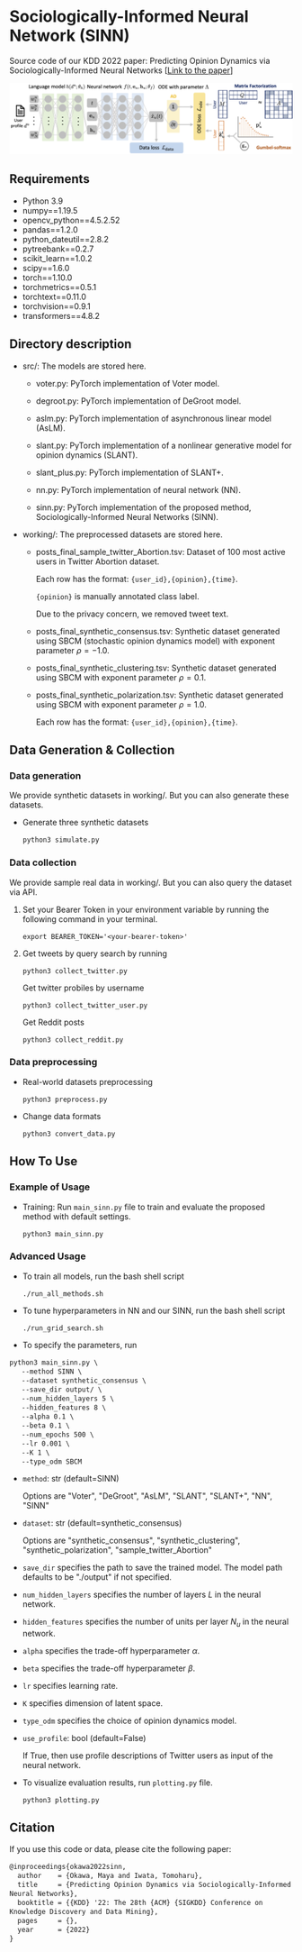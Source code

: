 # Sociologically-Informed Neural Network (SINN)

Source code of our KDD 2022 paper: Predicting Opinion Dynamics via Sociologically-Informed Neural Networks [[Link to the paper](https://arxiv.org/abs/2207.03990)]

![SINN-overview](image/SINN_overview.png)

## Requirements
* Python 3.9
* numpy==1.19.5
* opencv_python==4.5.2.52
* pandas==1.2.0
* python_dateutil==2.8.2
* pytreebank==0.2.7
* scikit_learn==1.0.2
* scipy==1.6.0
* torch==1.10.0
* torchmetrics==0.5.1
* torchtext==0.11.0
* torchvision==0.9.1
* transformers==4.8.2

## Directory description

- src/: The models are stored here. 

  - voter.py: PyTorch implementation of Voter model. 

  - degroot.py: PyTorch implementation of DeGroot model. 

  - aslm.py: PyTorch implementation of asynchronous linear model (AsLM). 

  - slant.py: PyTorch implementation of a nonlinear generative model for opinion dynamics (SLANT).  

  - slant_plus.py: PyTorch implementation of SLANT+.  

  - nn.py: PyTorch implementation of neural network (NN). 

  - sinn.py: PyTorch implementation of the proposed method, Sociologically-Informed Neural Networks (SINN). 

- working/: The preprocessed datasets are stored here.

  - posts_final_sample_twitter_Abortion.tsv: Dataset of 100 most active users in Twitter Abortion dataset. 

    Each row has the format: `{user_id},{opinion},{time}`.

    `{opinion}` is manually annotated class label.  

    Due to the privacy concern, we removed tweet text. 

  - posts_final_synthetic_consensus.tsv: Synthetic dataset generated using SBCM (stochastic opinion dynamics model) with exponent parameter $\rho=-1.0$.  

  - posts_final_synthetic_clustering.tsv: Synthetic dataset generated using SBCM with exponent parameter $\rho=0.1$.  

  - posts_final_synthetic_polarization.tsv: Synthetic dataset generated using SBCM with exponent parameter $\rho=1.0$.  

    Each row has the format: `{user_id},{opinion},{time}`.


## Data Generation & Collection

### Data generation

We provide synthetic datasets in working/. But you can also generate these datasets. 

- Generate three synthetic datasets

  ```
  python3 simulate.py
  ```

### Data collection

We provide sample real data in working/. But you can also query the dataset via API. 

1. Set your Bearer Token in your environment variable by running the following command in your terminal. 

   ```
   export BEARER_TOKEN='<your-bearer-token>'
   ```

2. Get tweets by query search by running 

   ```
   python3 collect_twitter.py
   ``` 

   Get twitter probiles by username
   ```
   python3 collect_twitter_user.py  
   ```    

   Get Reddit posts 
   ```
   python3 collect_reddit.py
   ```    

### Data preprocessing

- Real-world datasets preprocessing

  ```    
  python3 preprocess.py 
  ```    

- Change data formats 

  ```    
  python3 convert_data.py 
  ```    

## How To Use 

### Example of Usage

- Training: Run ```main_sinn.py``` file to train and evaluate the proposed method with default settings. 
 
  ```
  python3 main_sinn.py 
  ``` 

### Advanced Usage

- To train all models, run the bash shell script 

  ```
  ./run_all_methods.sh
  ```

- To tune hyperparameters in NN and our SINN, run the bash shell script 

  ```
  ./run_grid_search.sh
  ```

- To specify the parameters, run
```
python3 main_sinn.py \
   --method SINN \
   --dataset synthetic_consensus \
   --save_dir output/ \
   --num_hidden_layers 5 \
   --hidden_features 8 \
   --alpha 0.1 \
   --beta 0.1 \
   --num_epochs 500 \
   --lr 0.001 \
   --K 1 \
   --type_odm SBCM
```

  - `method`: str (default=SINN)

     Options are "Voter", "DeGroot", "AsLM", "SLANT", "SLANT+", "NN", "SINN"

  - `dataset`: str (default=synthetic_consensus)

     Options are "synthetic_consensus", "synthetic_clustering", "synthetic_polarization", "sample_twitter_Abortion"

  - `save_dir` specifies the path to save the trained model. The model path defaults to be "./output" if not specified.

  - `num_hidden_layers` specifies the number of layers $L$ in the neural network.

  - `hidden_features` specifies the number of units per layer $N_u$ in the neural network.

  - `alpha` specifies the trade-off hyperparameter $\alpha$. 

  - `beta` specifies the trade-off hyperparameter $\beta$. 

  - `lr` specifies learning rate. 

  - `K` specifies dimension of latent space. 

  - `type_odm` specifies the choice of opinion dynamics model.  

  - `use_profile`: bool (default=False) 

     If True, then use profile descriptions of Twitter users as input of the neural network. 


- To visualize evaluation results, run ```plotting.py``` file.  

  ```
  python3 plotting.py 
  ``` 


## Citation

If you use this code or data, please cite the following paper: 

```
@inproceedings{okawa2022sinn,
  author    = {Okawa, Maya and Iwata, Tomoharu},
  title     = {Predicting Opinion Dynamics via Sociologically-Informed Neural Networks},
  booktitle = {{KDD} '22: The 28th {ACM} {SIGKDD} Conference on Knowledge Discovery and Data Mining},
  pages     = {},
  year      = {2022}
}
```
